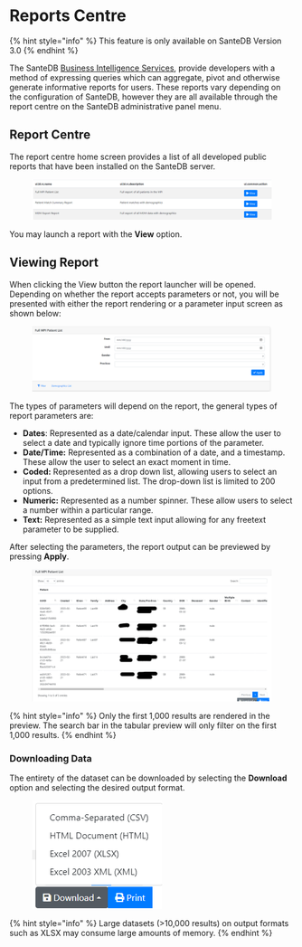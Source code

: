 # Reports Centre

{% hint style="info" %}
This feature is only available on SanteDB Version 3.0
{% endhint %}

The SanteDB [Business Intelligence Services](../../../developers/extending-santesuite/extending-santedb/applets/business-intelligence-bi-assets/), provide developers with a method of expressing queries which can aggregate, pivot and otherwise generate informative reports for users. These reports vary depending on the configuration of SanteDB, however they are all available through the report centre on the SanteDB administrative panel menu.

## Report Centre

The report centre home screen provides a list of all developed public reports that have been installed on the SanteDB server.

<figure><img src="../../../.gitbook/assets/image (26).png" alt=""><figcaption></figcaption></figure>

You may launch a report with the **View** option.

## Viewing Report

When clicking the View button the report launcher will be opened. Depending on whether the report accepts parameters or not, you will be presented with either the report rendering or a parameter input screen as shown below:

<figure><img src="../../../.gitbook/assets/image (5) (3).png" alt=""><figcaption></figcaption></figure>

The types of parameters will depend on the report, the general types of report parameters are:

* **Dates**: Represented as a date/calendar input. These allow the user to select a date and typically ignore time portions of the parameter.
* **Date/Time:** Represented as a combination of a date, and a timestamp. These allow the user to select an exact moment in time.
* **Coded:** Represented as a drop down list, allowing users to select an input from a predetermined list. The drop-down list is limited to 200 options.
* **Numeric:** Represented as a number spinner. These allow users to select a number within a particular range.
* **Text:** Represented as a simple text input allowing for any freetext parameter to be supplied.

After selecting the parameters, the report output can be previewed by pressing **Apply**.

<figure><img src="../../../.gitbook/assets/image (2) (2).png" alt=""><figcaption></figcaption></figure>

{% hint style="info" %}
Only the first 1,000 results are rendered in the preview. The search bar in the tabular preview will only filter on the first 1,000 results.
{% endhint %}

### Downloading Data

The entirety of the dataset can be downloaded by selecting the **Download** option and selecting the desired output format.

<figure><img src="../../../.gitbook/assets/image (3) (2) (1).png" alt=""><figcaption></figcaption></figure>

{% hint style="info" %}
Large datasets (>10,000 results) on output formats such as XLSX may consume large amounts of memory.
{% endhint %}

